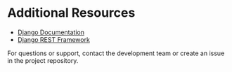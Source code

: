 # Additional Resources

* [Django Documentation](https://docs.djangoproject.com/)
* [Django REST Framework](https://www.django-rest-framework.org/)

For questions or support, contact the development team or create an issue in the project repository.
